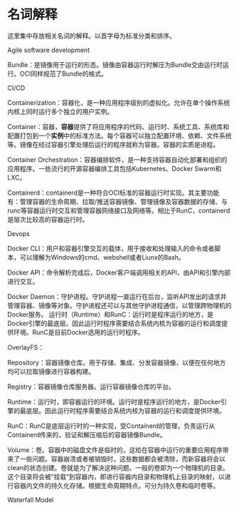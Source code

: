 # 名词解释

这里集中存放相关名词的解释。以首字母为标准分类和排序。

Agile software development

Bundle：是镜像用于运行的形态。镜像由容器运行时解压为Bundle交由运行时运行。OCI同样规范了Bundle的格式。

CI/CD

Containerization：容器化，是一种应用程序级别的虚拟化。允许在单个操作系统内核上同时运行多个独立的用户实例。

Container：容器，**容器**提供了将应用程序的代码、运行时、系统工具、系统库和配置打包到一个**实例**中的标准方法。每个容器可以独立配置环境、依赖、文件系统等。镜像在经过容器引擎处理后运行的程序就称为容器。容器的实质是进程。

Container Orchestration：容器编排软件，是一种支持容器自动化部署和组织的应用程序。一些流行的开源容器编排工具包括Kubernetes、Docker Swarm和LXC。

Containerd：containerd是一种符合OCI标准的容器运行时实现。其主要功能有：管理容器的生命周期、拉取/推送容器镜像、管理镜像及容器数据的存储、与runc等容器运行时交互和管理容器网络接口及网络等。相比于RunC，containerd是层次比较高的容器运行时。

Devops

Docker CLI：用户和容器引擎交互的载体，用于接收和处理输入的命令或者脚本，可以理解为Windows的cmd、webshell或者Liunx的Bash。&#x20;

Docker API：命令解析完成后，Docker客户端调用相关的API，由API和引擎内部进行交互。&#x20;

Docker Daemon：守护进程。守护进程一直运行在后台，监听API发出的请求并管理容器、镜像等对象。守护进程还可以与其他守护进程通信，以管理跨物理机的Docker服务。 运行时（Runtime）和RunC：运行时是程序运行的地方，是Docker引擎的最底层。因此运行时程序需要结合系统内核为容器的运行和调度提供环境。RunC是目前Docker选用的运行时程序。&#x20;

OverlayFS：

Repository：容器镜像仓库。用于存储、集成、分发容器镜像，以便在任何地方均可以拉取镜像进行容器构建。

Registry：容器镜像仓库服务器。运行容器镜像仓库的平台。

Runtime：运行时，即容器运行的环境。运行时是程序运行的地方，是Docker引擎的最底层。因此运行时程序需要结合系统内核为容器的运行和调度提供环境。

RunC：RunC是底层运行时的一种实现，受Containerd的管理，负责运行从Containerd传来的，验证和解压缩后的容器镜像Bundle。

Volume：卷。容器中的磁盘文件是临时的，这给在容器中运行的重要应用程序带来了一些问题。容器崩溃或者被销毁时，这些数据都会被清除，而新容器将会以clean的状态创建。卷就是为了解决这种问题。一般的卷即为一个物理机的目录。这个目录将会被“挂载”到容器内，即进行容器内目录和物理机上目录的映射，以进行容器内文件的持久化存储。根据生命周期特点，可分为持久卷和临时卷等。

Waterfall Model





